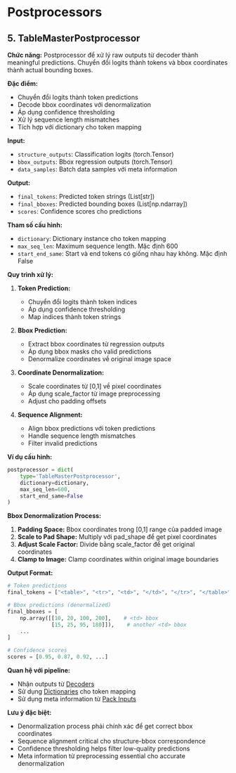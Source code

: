 # Postprocessors

## 5. TableMasterPostprocessor

**Chức năng:** Postprocessor để xử lý raw outputs từ decoder thành meaningful predictions. Chuyển đổi logits thành tokens và bbox coordinates thành actual bounding boxes.

**Đặc điểm:**
- Chuyển đổi logits thành token predictions
- Decode bbox coordinates với denormalization
- Áp dụng confidence thresholding
- Xử lý sequence length mismatches
- Tích hợp với dictionary cho token mapping

**Input:**
- `structure_outputs`: Classification logits (torch.Tensor)
- `bbox_outputs`: Bbox regression outputs (torch.Tensor)
- `data_samples`: Batch data samples với meta information

**Output:**
- `final_tokens`: Predicted token strings (List[str])
- `final_bboxes`: Predicted bounding boxes (List[np.ndarray])
- `scores`: Confidence scores cho predictions

**Tham số cấu hình:**
- `dictionary`: Dictionary instance cho token mapping
- `max_seq_len`: Maximum sequence length. Mặc định 600
- `start_end_same`: Start và end tokens có giống nhau hay không. Mặc định False

**Quy trình xử lý:**

1. **Token Prediction:**
   - Chuyển đổi logits thành token indices
   - Áp dụng confidence thresholding
   - Map indices thành token strings

2. **Bbox Prediction:**
   - Extract bbox coordinates từ regression outputs
   - Áp dụng bbox masks cho valid predictions
   - Denormalize coordinates về original image space

3. **Coordinate Denormalization:**
   - Scale coordinates từ [0,1] về pixel coordinates
   - Áp dụng scale_factor từ image preprocessing
   - Adjust cho padding offsets

4. **Sequence Alignment:**
   - Align bbox predictions với token predictions
   - Handle sequence length mismatches
   - Filter invalid predictions

**Ví dụ cấu hình:**
```python
postprocessor = dict(
    type='TableMasterPostprocessor',
    dictionary=dictionary,
    max_seq_len=600,
    start_end_same=False
)
```

**Bbox Denormalization Process:**
1. **Padding Space:** Bbox coordinates trong [0,1] range của padded image
2. **Scale to Pad Shape:** Multiply với pad_shape để get pixel coordinates
3. **Adjust Scale Factor:** Divide bằng scale_factor để get original coordinates
4. **Clamp to Image:** Clamp coordinates within original image boundaries

**Output Format:**
```python
# Token predictions
final_tokens = ["<table>", "<tr>", "<td>", "</td>", "</tr>", "</table>"]

# Bbox predictions (denormalized)
final_bboxes = [
    np.array([[10, 20, 100, 200],    # <td> bbox
              [15, 25, 95, 180]]),    # another <td> bbox
    ...
]

# Confidence scores
scores = [0.95, 0.87, 0.92, ...]
```

**Quan hệ với pipeline:**
- Nhận outputs từ [Decoders](../decoders/README.md)
- Sử dụng [Dictionaries](../dictionaries/README.md) cho token mapping
- Sử dụng meta information từ [Pack Inputs](../../datasets/transforms/pack_inputs/README.md)

**Lưu ý đặc biệt:**
- Denormalization process phải chính xác để get correct bbox coordinates
- Sequence alignment critical cho structure-bbox correspondence
- Confidence thresholding helps filter low-quality predictions
- Meta information từ preprocessing essential cho accurate denormalization
